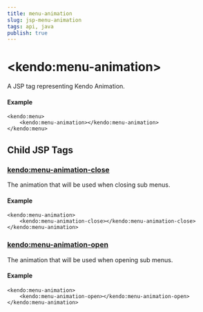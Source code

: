 ```yaml
---
title: menu-animation
slug: jsp-menu-animation
tags: api, java
publish: true
---
```


# \<kendo:menu-animation\>
A JSP tag representing Kendo Animation.

#### Example
    <kendo:menu>
        <kendo:menu-animation></kendo:menu-animation>
    </kendo:menu>


## Child JSP Tags

### [kendo:menu-animation-close](/api/wrappers/jsp/menu/animation-close)

The animation that will be used when closing sub menus.

#### Example

    <kendo:menu-animation>
        <kendo:menu-animation-close></kendo:menu-animation-close>
    </kendo:menu-animation>
 
### [kendo:menu-animation-open](/api/wrappers/jsp/menu/animation-open)

The animation that will be used when opening sub menus.

#### Example

    <kendo:menu-animation>
        <kendo:menu-animation-open></kendo:menu-animation-open>
    </kendo:menu-animation>
 
